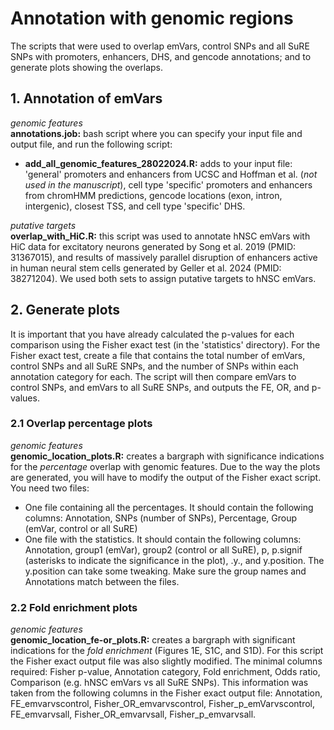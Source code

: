 # Annotation with genomic regions
The scripts that were used to overlap emVars, control SNPs and all SuRE SNPs with promoters, enhancers, DHS, and gencode annotations; and to generate plots showing the overlaps.

## 1. Annotation of emVars
*genomic features* \
**annotations.job:** bash script where you can specify your input file and output file, and run the following script:
- **add_all_genomic_features_28022024.R:** adds to your input file: 'general' promoters and enhancers from UCSC and Hoffman et al. (_not used in the manuscript_), cell type 'specific' promoters and enhancers from chromHMM predictions, gencode locations (exon, intron, intergenic), closest TSS, and cell type 'specific' DHS.

*putative targets* \
**overlap_with_HiC.R:** this script was used to annotate hNSC emVars with HiC data for excitatory neurons generated by Song et al. 2019 (PMID: 31367015), and results of massively parallel disruption of enhancers active in human neural stem cells generated by Geller et al. 2024 (PMID: 38271204). We used both sets to assign putative targets to hNSC emVars.

## 2. Generate plots
It is important that you have already calculated the p-values for each comparison using the Fisher exact test (in the 'statistics' directory). For the Fisher exact test, create a file that contains the total number of emVars, control SNPs and all SuRE SNPs, and the number of SNPs within each annotation category for each. The script will then compare emVars to control SNPs, and emVars to all SuRE SNPs, and outputs the FE, OR, and p-values.
### 2.1 Overlap percentage plots
*genomic features* \
**genomic_location_plots.R:** creates a bargraph with significance indications for the _percentage_ overlap with genomic features. Due to the way the plots are generated, you will have to modify the output of the Fisher exact script. You need two files:
- One file containing all the percentages. It should contain the following columns: Annotation, SNPs (number of SNPs), Percentage, Group (emVar, control or all SuRE)
- One file with the statistics. It should contain the following columns: Annotation, group1 (emVar), group2 (control or all SuRE), p, p.signif (asterisks to indicate the significance in the plot), .y., and y.position. The y.position can take some tweaking. Make sure the group names and Annotations match between the files.

### 2.2 Fold enrichment plots
*genomic features* \
**genomic_location_fe-or_plots.R:** creates a bargraph with significant indications for the _fold enrichment_ (Figures 1E, S1C, and S1D). For this script the Fisher exact output file was also slightly modified. The minimal columns required: Fisher p-value, Annotation category, Fold enrichment, Odds ratio, Comparison (e.g. hNSC emVars vs all SuRE SNPs). This information was taken from the following columns in the Fisher exact output file: Annotation, FE_emvarvscontrol, Fisher_OR_emvarvscontrol, Fisher_p_emVarvscontrol, FE_emvarvsall, Fisher_OR_emvarvsall, Fisher_p_emvarvsall.
